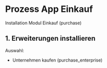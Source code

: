 # Prozess App Einkauf
Installation Modul Einkauf (purchase)

## 1. Erweiterungen installieren
Auswahl:
* Unternehmen kaufen (purchase_enterprise)